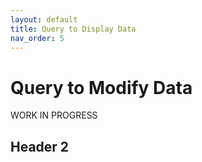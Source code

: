 ```yaml
---
layout: default
title: Query to Display Data
nav_order: 5
---
```


# Query to Modify Data
WORK IN PROGRESS

## Header 2
